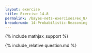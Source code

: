 ```yaml
---
layout: exercise
title: Exercise 14.8
permalink: /bayes-nets-exercises/ex_8/
breadcrumb: 14-Probabilistic-Reasoning
---
```


{% include mathjax_support %}

<div><i class="arrow-up loader" data-chapter="bayes-nets-exercises" data-exercise="ex_8" data-rating="0"></i></div>
{% include_relative question.md %}
